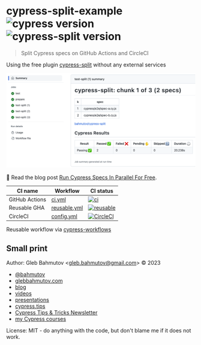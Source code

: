 # cypress-split-example ![cypress version](https://img.shields.io/badge/cypress-12.3.0-brightgreen) ![cypress-split version](https://img.shields.io/badge/cypress--split-1.3.8-brightgreen)

> Split Cypress specs on GitHub Actions and CircleCI

Using the free plugin [cypress-split](https://github.com/bahmutov/cypress-split) without any external services

![Cypress split on GitHub Actions](./images/split.png)

📝 Read the blog post [Run Cypress Specs In Parallel For Free](https://glebbahmutov.com/blog/cypress-parallel-free/).

<!-- prettier-ignore-start -->
CI name | Workflow | CI status
--- | --- | ---
GitHub Actions | [ci.yml](./.github/workflows/ci.yml) | [![ci](https://github.com/bahmutov/cypress-split-example/actions/workflows/ci.yml/badge.svg?branch=main)](https://github.com/bahmutov/cypress-split-example/actions/workflows/ci.yml)
Reusable GHA | [reusable.yml](./.github/workflows/reusable.yml) | [![reusable](https://github.com/bahmutov/cypress-split-example/actions/workflows/reusable.yml/badge.svg?branch=main)](https://github.com/bahmutov/cypress-split-example/actions/workflows/reusable.yml)
CircleCI | [config.yml](./.circleci/config.yml) | [![CircleCI](https://dl.circleci.com/status-badge/img/gh/bahmutov/cypress-split-example/tree/main.svg?style=svg&circle-token=dfde227842eaaf720046feeb8ada7cd419732634)](https://dl.circleci.com/status-badge/redirect/gh/bahmutov/cypress-split-example/tree/main)
<!-- prettier-ignore-end -->

Reusable workflow via [cypress-workflows](https://github.com/bahmutov/cypress-workflows)

## Small print

Author: Gleb Bahmutov &lt;gleb.bahmutov@gmail.com&gt; &copy; 2023

- [@bahmutov](https://twitter.com/bahmutov)
- [glebbahmutov.com](https://glebbahmutov.com)
- [blog](https://glebbahmutov.com/blog)
- [videos](https://www.youtube.com/glebbahmutov)
- [presentations](https://slides.com/bahmutov)
- [cypress.tips](https://cypress.tips)
- [Cypress Tips & Tricks Newsletter](https://cypresstips.substack.com/)
- [my Cypress courses](https://cypress.tips/courses)

License: MIT - do anything with the code, but don't blame me if it does not work.
